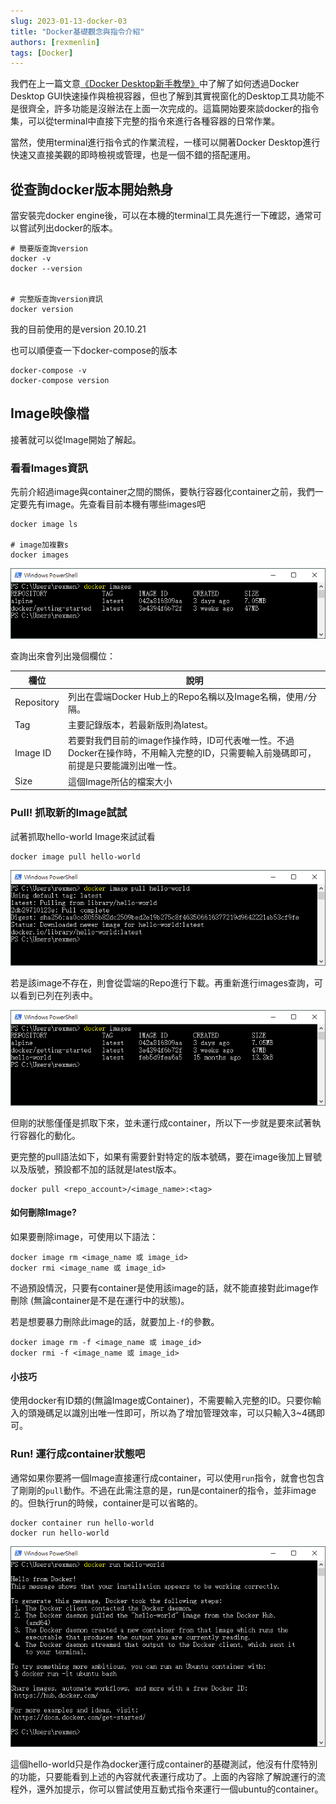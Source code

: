```yaml
---
slug: 2023-01-13-docker-03
title: "Docker基礎觀念與指令介紹"
authors: [rexmenlin]
tags: [Docker]
---
```


我們在上一篇文意[《Docker Desktop新手教學》](/blog/2023-01-12-docker-02)中了解了如何透過Docker Desktop GUI快速操作與檢視容器，但也了解到其實視窗化的Desktop工具功能不是很齊全，許多功能是沒辦法在上面一次完成的。這篇開始要來談docker的指令集，可以從terminal中直接下完整的指令來進行各種容器的日常作業。

當然，使用terminal進行指令式的作業流程，一樣可以開著Docker Desktop進行快速又直接美觀的即時檢視或管理，也是一個不錯的搭配運用。

## 從查詢docker版本開始熱身

當安裝完docker engine後，可以在本機的terminal工具先進行一下確認，通常可以嘗試列出docker的版本。

```docker
# 簡要版查詢version
docker -v
docker --version


# 完整版查詢version資訊
docker version
```

我的目前使用的是version 20.10.21

也可以順便查一下docker-compose的版本

```git
docker-compose -v
docker-compose version
```



## Image映像檔

接著就可以從Image開始了解起。

### 看看Images資訊

先前介紹過image與container之間的關係，要執行容器化container之前，我們一定要先有image。先查看目前本機有哪些images吧

```docker
docker image ls

# image加複數s
docker images
```

![](assets/2023-01-13-18-42-59-image.png)

查詢出來會列出幾個欄位：

| 欄位         | 說明                                                                         |
| ---------- | -------------------------------------------------------------------------- |
| Repository | 列出在雲端Docker Hub上的Repo名稱以及Image名稱，使用`/`分隔。                                  |
| Tag        | 主要記錄版本，若最新版則為latest。                                                       |
| Image ID   | 若要對我們目前的image作操作時，ID可代表唯一性。不過Docker在操作時，不用輸入完整的ID，只需要輸入前幾碼即可，前提是只要能識別出唯一性。 |
| Size       | 這個Image所佔的檔案大小                                                             |

### Pull! 抓取新的Image試試

試著抓取hello-world Image來試試看

```docker
docker image pull hello-world
```

![](assets/2023-01-13-18-50-56-image.png)

若是該image不存在，則會從雲端的Repo進行下載。再重新進行images查詢，可以看到已列在列表中。

![](assets/2023-01-13-18-51-47-image.png)

但剛的狀態僅僅是抓取下來，並未運行成container，所以下一步就是要來試著執行容器化的動化。



更完整的pull語法如下，如果有需要針對特定的版本號碼，要在image後加上冒號以及版號，預設都不加的話就是latest版本。

```docker
docker pull <repo_account>/<image_name>:<tag>
```

#### 如何刪除Image?

如果要刪除image，可使用以下語法：

```docker
docker image rm <image_name 或 image_id>
docker rmi <image_name 或 image_id>
```

不過預設情況，只要有container是使用該image的話，就不能直接對此image作刪除 (無論container是不是在運行中的狀態)。

若是想要暴力刪除此image的話，就要加上`-f`的參數。

```docker
docker image rm -f <image_name 或 image_id>
docker rmi -f <image_name 或 image_id>
```

#### 小技巧

使用docker有ID類的(無論Image或Container)，不需要輸入完整的ID。只要你輸入的頭幾碼足以識別出唯一性即可，所以為了增加管理效率，可以只輸入3~4碼即可。



### Run! 運行成container狀態吧

通常如果你要將一個Image直接運行成container，可以使用`run`指令，就會也包含了剛剛的`pull`動作。不過在此需注意的是，run是container的指令，並非image的。但執行run的時候，container是可以省略的。

```docker
docker container run hello-world
docker run hello-world
```

![](assets/2023-01-13-18-57-49-image.png)

這個hello-world只是作為docker運行成container的基礎測試，他沒有什麼特別的功能，只要能看到上述的內容就代表運行成功了。上面的內容除了解說運行的流程外，還外加提示，你可以嘗試使用互動式指令來運行一個ubuntu的container。
